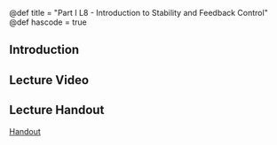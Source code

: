 @def title = "Part I L8 - Introduction to Stability and Feedback Control"
@def hascode = true

## Introduction

## Lecture Video

## Lecture Handout
[Handout](/part_i/ME417_-_Controls_-_Part_I_Lecture_8_Introduction_to_Stability_and_Feedback_Control.pdf)